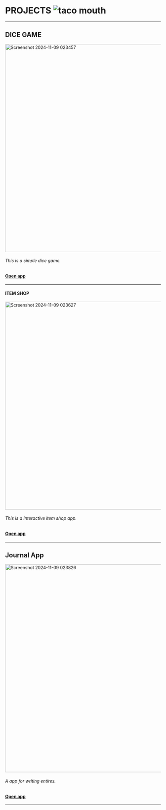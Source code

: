# PROJECTS ![taco mouth](https://github.com/user-attachments/assets/7cca9c36-ea04-4afb-9f26-e77da3f5dc3a)

---
## DICE GAME
<img width="674" alt="Screenshot 2024-11-09 023457" src="https://github.com/user-attachments/assets/930eaa1b-a92f-4d81-a5e0-3dfc618bf6cd">

###### This is a simple dice game.

#### [Open app](/sample_page) 
---


#### ITEM SHOP

<img width="674" alt="Screenshot 2024-11-09 023627" src="https://github.com/user-attachments/assets/33b673f8-0531-4a8d-84cd-9603a5ef896d">

###### This is a interactive item shop app. 

#### [Open app](/sample_page) 
---



## Journal App
<img width="674" alt="Screenshot 2024-11-09 023826" src="https://github.com/user-attachments/assets/8ba3dd4f-46b0-43fe-a741-4ac501805eae">


###### A app for writing entires.

#### [Open app](/sample_page) 
---

